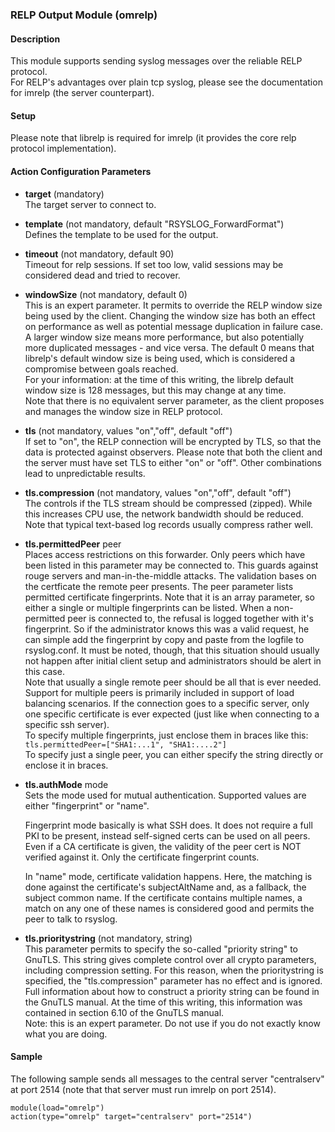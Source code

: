 ### RELP Output Module (omrelp) ###

#### Description ####

This module supports sending syslog messages over the reliable RELP protocol.    
For RELP's advantages over plain tcp syslog, please see the documentation for imrelp (the server counterpart). 

#### Setup ####
Please note that librelp is required for imrelp (it provides the core relp protocol implementation).

#### Action Configuration Parameters ####

* **target** (mandatory)    
The target server to connect to.

* **template** (not mandatory, default "RSYSLOG_ForwardFormat")    
Defines the template to be used for the output.

* **timeout** (not mandatory, default 90)    
Timeout for relp sessions. If set too low, valid sessions may be considered dead and tried to recover.

* **windowSize** (not mandatory, default 0)    
This is an expert parameter. It permits to override the RELP window size being used by the client. 
Changing the window size has both an effect on performance as well as potential message duplication 
in failure case. A larger window size means more performance, but also potentially more duplicated 
messages - and vice versa. The default 0 means that librelp's default window size is being used, 
which is considered a compromise between goals reached.    
For your information: at the time of this 
writing, the librelp default window size is 128 messages, but this may change at any time.    
Note that there is no equivalent server parameter, as the client proposes and manages the window 
size in RELP protocol.

* **tls** (not mandatory, values "on","off", default "off")    
If set to "on", the RELP connection will be encrypted by TLS, so that the data is protected 
against observers. Please note that both the client and the server must have set TLS to 
either "on" or "off". Other combinations lead to unpredictable results.

* **tls.compression** (not mandatory, values "on","off", default "off")    
The controls if the TLS stream should be compressed (zipped). While this increases CPU use, 
the network bandwidth should be reduced. Note that typical text-based log records usually 
compress rather well.

* **tls.permittedPeer** peer    
Places access restrictions on this forwarder. Only peers which have been listed in this parameter 
may be connected to. This guards against rouge servers and man-in-the-middle attacks. The 
validation bases on the certficate the remote peer presents.
The peer parameter lists permitted certificate fingerprints. Note that it is an array parameter, 
so either a single or multiple fingerprints can be listed. When a non-permitted peer is connected to, 
the refusal is logged together with it's fingerprint. So if the administrator knows this was a 
valid request, he can simple add the fingerprint by copy and paste from the logfile to rsyslog.conf. 
It must be noted, though, that this situation should usually not happen after initial client setup 
and administrators should be alert in this case.    
Note that usually a single remote peer should be all that is ever needed. Support for multiple 
peers is primarily included in support of load balancing scenarios. If the connection goes to a 
specific server, only one specific certificate is ever expected (just like when connecting to a 
specific ssh server).    
To specify multiple fingerprints, just enclose them in braces like this:    
`tls.permittedPeer=["SHA1:...1", "SHA1:....2"]`     
To specify just a single peer, you can either specify the string directly or enclose it in braces.

* **tls.authMode** mode    
Sets the mode used for mutual authentication. Supported values are either "fingerprint" or "name".   
      
    Fingerprint mode basically is what SSH does. It does not require a full PKI to be present, instead 
self-signed certs can be used on all peers. Even if a CA certificate is given, the validity of the 
peer cert is NOT verified against it. Only the certificate fingerprint counts.    
    
    In "name" mode, certificate validation happens. Here, the matching is done against the certificate's 
subjectAltName and, as a fallback, the subject common name. If the certificate contains multiple names, 
a match on any one of these names is considered good and permits the peer to talk to rsyslog.

* **tls.prioritystring** (not mandatory, string)    
This parameter permits to specify the so-called "priority string" to GnuTLS. This string gives 
complete control over all crypto parameters, including compression setting. For this reason, 
when the prioritystring is specified, the "tls.compression" parameter has no effect and is ignored.     
Full information about how to construct a priority string can be found in the GnuTLS manual. 
At the time of this writing, this information was contained in section 6.10 of the GnuTLS manual.    
Note: this is an expert parameter. Do not use if you do not exactly know what you are doing.

#### Sample ####

The following sample sends all messages to the central server "centralserv" at port 2514 (note that that 
server must run imrelp on port 2514).

    module(load="omrelp")
    action(type="omrelp" target="centralserv" port="2514")
